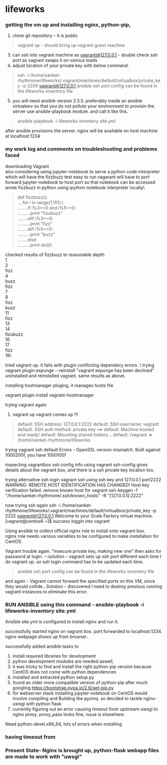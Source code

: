 # lifeworks

### getting the vm up and installing nginx, python-pip, 
1. clone git repository - it is public
> vagrant up - should bring up vagrant guest machine
3. can ssh into vagrant machine as vagrant@127.0.0.1 - double check ssh port as vagrant swaps it on various loads
4. adjust location of your private key with below command.
> ssh -i /home/sanket-rhythmone/lifeworks/.vagrant/machines/default/virtualbox/private_key -p 2200 vagrant@127.0.0.1
> ansible ssh port config can be found in the lifeworks-inventory file

5. you will need ansible version 2.5.5. preferably inside an ansible virtualenv so that you do not pollute your environment
to provisin the server use ansible-playbook module. and call it like this.
> ansible-playbook -i lifeworks-inventory site.yml

after ansible provisions the server. nginx will be available on host machine at localhost:1234


### my work log and comments on troubleshooting and problems faced

 downloading Vagrant \
 also considering using jupyter-notebook to serve a python code interpreter which will have the fizzbuzz test easy to run
 vagarant will have to port forward jupyter-notebook to host port so that notebook can be accessed
 wrote fizzbuzz in python using ipython notebook interpreter locally\
 
> def fizzbuzz():\
> ....for i in range(1,101):\  
> ........if i%3==0 and i%5==0:\
> ..........print "fizubuzz"\
> ........elif i%3==0:\
> ..........print "fizz"\
> ........elif i%5==0:\
> ..........print "buzz"\
> ........else:\
> ..........print str(i)\

 checked results of fizzbuzz to reasonable depth\
 1\
 2\
 fizz\
 4\
 buzz\
 fizz\
 7\
 8\
 fizz\
 buzz\
 11\
 fizz\
 13\
 14\
 fizubuzz\
 16\
 17\
 fizz\
 19\

tried vagrant up. it fails with plugin conflicting dependecy errors.  \ 
 trying vagrant plugin expunge --reinstall
 "vagrant expunge has been declined"
uninstalled and reinstalled vagrant.
same results as above. 

installing hostmanager pluging, it manages hosts file

vagrant plugin install vagrant-hostmanager
 
 trying vagrant again
 1. vagrant up 
 vagrant comes up !!!
> default: SSH address: 127.0.0.1:2222
    default: SSH username: vagrant
    default: SSH auth method: private key
==> default: Machine booted and ready!
 default: Mounting shared folders...
    default: /vagrant => /home/sanket-rhythmone/lifeworks

trying vagrant ssh default
Errors - OpenSSL version mismatch. Built against 1000200f, you have 1000105f

inspecting vagrantbox ssh config info using 
vagrant ssh-config
gives details about the vagrant box, and there is a ssh private key location too.

trying alternative ssh login vagrant ssh using ssh key and 127.0.0.1 port2222
WARNING: REMOTE HOST IDENTIFICATION HAS CHANGED!
Host key verification failed.
remove known host for vagrant 
ssh-keygen -f "/home/sanket-rhythmone/.ssh/known_hosts" -R "[127.0.0.1]:2222"

now trying ssh again 
ssh -i /home/sanket-rhythmone/lifeworks/.vagrant/machines/default/virtualbox/private_key -p 2222 vagrant@127.0.0.1
Welcome to your Scale Factory virtual machine.
[vagrant@centos6 ~]$
success loggin into vagrant

Using ansible to collect official nginx role to install onto vagrant box. \
nginx role needs various variables to be configured to make installation for CentOS. 

Vagrant trouble again. "insecure private key, making new one" then asks for password at login.
--solution - vagrant sets up ssh port different each time I do vagrant up. so ssh login command has to be updated each time.
> ansible ssh port config can be found in the lifeworks-inventory file
 
and again - Vagrant cannot forward the specified ports on this VM, since they
would collide...Solution - discovered I need to destroy previous running vagrant instances to eliminate this error.

### RUN ANSIBLE using this command - ansible-playbook -i lifeworks-inventory site.yml

Ansible site.yml is configured to install nginx and run it.

successfully started nginx on vagrant box. port forwarded to localhost:1234. nginx webpage shows up from browser.

successfully added ansible tasks to 
1. install required libraries for development
2. python development modules are needed aswell, 
3. it was tricky to find and install the right python-pip version because CentOS does not come with python dependencies
4. installed and extracted python setup.py
5. found an older more compatible version of python-pip after much googling https://bootstrap.pypa.io/2.6/get-pip.py
6. for webserver stack installing jupyter-notebook on CentOS would involve compiling and Building the pyzmq. so decided to tackle nginx-uwsgi with python flask
7. currently figuring out an error causing timeout from upstream uwsgi to nginx proxy. proxy_pass looks fine, issue is elsewhere.



Need python-devel.x86_64, lots of errors when installing

### having timeout from 

### Present State- Nginx is brought up, python-flask webapp files are made to work with "uwsgi" 
 



